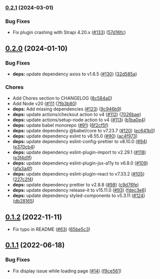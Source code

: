 ### [0.2.1](https://github.com/colibris-xyz/strapi-plugin-site-publisher/compare/v0.2.0...v0.2.1) (2024-03-01)

### Bug Fixes

- Fix plugin crashing with Strapi 4.20.x ([#133](https://github.com/colibris-xyz/strapi-plugin-site-publisher/issues/133)) ([57d16fc](https://github.com/colibris-xyz/strapi-plugin-site-publisher/commit/57d16fcd90feb5a00e0056db6f03bcfa6de62920))

## [0.2.0](https://github.com/colibris-xyz/strapi-plugin-site-publisher/compare/v0.1.2...v0.2.0) (2024-01-10)

### Bug Fixes

- **deps:** update dependency axios to v1.6.5 ([#130](https://github.com/colibris-xyz/strapi-plugin-site-publisher/issues/130)) ([32d585a](https://github.com/colibris-xyz/strapi-plugin-site-publisher/commit/32d585a7d027edf27a01d976d36a7493e4c2b82b))

### Chores

- Add Chores section to CHANGELOG ([8c584a0](https://github.com/colibris-xyz/strapi-plugin-site-publisher/commit/8c584a0086486191a3e9f959e546c3c77e1135ca))
- Add Node v20 ([#111](https://github.com/colibris-xyz/strapi-plugin-site-publisher/issues/111) ([7fb3b80](https://github.com/colibris-xyz/strapi-plugin-site-publisher/commit/7fb3b80aa6273fe995e55e9f0ed1c60fc9455ba8))
- **deps:** Add missing dependencies ([#123](https://github.com/colibris-xyz/strapi-plugin-site-publisher/issues/123)) ([9c946b9](https://github.com/colibris-xyz/strapi-plugin-site-publisher/commit/9c946b90c5ce461e4b909f982d7cbc708c753379))
- **deps:** update actions/checkout action to v4 ([#112](https://github.com/colibris-xyz/strapi-plugin-site-publisher/issues/112)) ([7026bae](https://github.com/colibris-xyz/strapi-plugin-site-publisher/commit/7026baef4696c61692317dd783c6ba391a2cffdb))
- **deps:** update actions/setup-node action to v4 ([#113](https://github.com/colibris-xyz/strapi-plugin-site-publisher/issues/113)) ([b1ba0e4](https://github.com/colibris-xyz/strapi-plugin-site-publisher/commit/b1ba0e4c1f3d50b19ef4ad9a0f5e8a8f45a7fac0))
- **deps:** update babel monorepo ([#91](https://github.com/colibris-xyz/strapi-plugin-site-publisher/issues/91)) ([6f2cf5f](https://github.com/colibris-xyz/strapi-plugin-site-publisher/commit/6f2cf5fd1f707e915aa60cdeeddb0d2a1ee739c9))
- **deps:** update dependency @babel/core to v7.23.7 ([#120](https://github.com/colibris-xyz/strapi-plugin-site-publisher/issues/120)) ([ec641b0](https://github.com/colibris-xyz/strapi-plugin-site-publisher/commit/ec641b0a8161d4fe636e95d0ba52961c138c7e3a))
- **deps:** update dependency eslint to v8.55.0 ([#90](https://github.com/colibris-xyz/strapi-plugin-site-publisher/issues/90)) ([ac4f973](https://github.com/colibris-xyz/strapi-plugin-site-publisher/commit/ac4f973ad20218169c79e53718625f658f2b96cf))
- **deps:** update dependency eslint-config-prettier to v8.10.0 ([#94](https://github.com/colibris-xyz/strapi-plugin-site-publisher/issues/94)) ([e370cb4](https://github.com/colibris-xyz/strapi-plugin-site-publisher/commit/e370cb46140f9e336cc9353406e70b53f3f78a7b))
- **deps:** update dependency eslint-plugin-import to v2.29.1 ([#118](https://github.com/colibris-xyz/strapi-plugin-site-publisher/issues/118)) ([e3f4d1f](https://github.com/colibris-xyz/strapi-plugin-site-publisher/commit/e3f4d1f4db5227b9c041f3257cb912230e4813d1))
- **deps:** update dependency eslint-plugin-jsx-a11y to v6.8.0 ([#109](https://github.com/colibris-xyz/strapi-plugin-site-publisher/issues/109)) ([afa3a4f](https://github.com/colibris-xyz/strapi-plugin-site-publisher/commit/afa3a4fd434a6b8909f3e08dd1194a5d96402440))
- **deps:** update dependency eslint-plugin-react to v7.33.2 ([#105](https://github.com/colibris-xyz/strapi-plugin-site-publisher/issues/105)) ([227c2f4](https://github.com/colibris-xyz/strapi-plugin-site-publisher/commit/227c2f4d804ef9a757ce00167d0c32ea118b93e5))
- **deps:** update dependency prettier to v2.8.8 ([#98](https://github.com/colibris-xyz/strapi-plugin-site-publisher/issues/98)) ([c9d76fe](https://github.com/colibris-xyz/strapi-plugin-site-publisher/commit/c9d76fe7d7e7893e723784939678db874cdb3595))
- **deps:** update dependency release-it to v15.11.0 ([#93](https://github.com/colibris-xyz/strapi-plugin-site-publisher/issues/93)) ([fdec3e6](https://github.com/colibris-xyz/strapi-plugin-site-publisher/commit/fdec3e64892f9afb44882246b5b8766873d33650))
- **deps:** update dependency styled-components to v5.3.11 ([#124](https://github.com/colibris-xyz/strapi-plugin-site-publisher/issues/124)) ([db28165](https://github.com/colibris-xyz/strapi-plugin-site-publisher/commit/db28165efd614dfb993819fb8f168730fae386b7))

## [0.1.2](https://github.com/colibris-xyz/strapi-plugin-site-publisher/compare/v0.1.1...v0.1.2) (2022-11-11)

- Fix typo in README ([#63](https://github.com/colibris-xyz/strapi-plugin-site-publisher/pull/63)) ([65be5c3](https://github.com/colibris-xyz/strapi-plugin-site-publisher/commit/65be5c39f116b0ecdd1da6389363a5ac108b9c5a))

## [0.1.1](https://github.com/colibris-xyz/strapi-plugin-site-publisher/compare/v0.1.0...v0.1.1) (2022-06-18)

### Bug Fixes

- Fix display issue while loading page ([#14](https://github.com/colibris-xyz/strapi-plugin-site-publisher/issues/14)) ([f9ce561](https://github.com/colibris-xyz/strapi-plugin-site-publisher/commit/f9ce561046b47178b75d822c5e7ff62589b83788))
